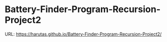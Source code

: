 # Battery-Finder-Program-Recursion-Project2
URL: https://harutas.github.io/Battery-Finder-Program-Recursion-Project2/
